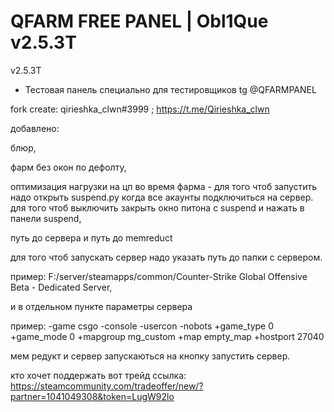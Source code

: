 # QFARM FREE PANEL | Obl1Que v2.5.3T
v2.5.3T

- Тестовая панель специально для тестировщиков tg @QFARMPANEL

fork create: qirieshka_clwn#3999 ; https://t.me/Qirieshka_clwn

добавлено:

блюр,

фарм без окон по дефолту,

оптимизация нагрузки на цп во время фарма - для того чтоб запустить надо открыть suspend.py когда все акаунты подключиться на сервер. для того чтоб выключить закрыть окно питона с suspend и нажать в панели suspend,

путь до сервера и путь до memreduct

для того чтоб запускать сервер надо указать путь до папки с сервером.

пример: F:/server/steamapps/common/Counter-Strike Global Offensive Beta - Dedicated Server,

и в отдельном пункте параметры сервера

пример: -game csgo -console -usercon -nobots +game_type 0 +game_mode 0 +mapgroup mg_custom +map empty_map +hostport 27040

мем редукт и сервер запускаються на кнопку запустить сервер.

кто хочет поддержать вот трейд ссылка: https://steamcommunity.com/tradeoffer/new/?partner=1041049308&token=LugW92lo
